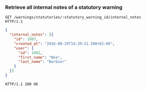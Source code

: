 ### Retrieve all internal notes of a statutory warning

```http
GET /warnings/statutories/:statutory_warning_id/internal_notes HTTP/1.1
```

```json
{
  "internal_notes": [{
    "id": 1007,
    "created_at": "2016-08-29T14:39:51.500+02:00",
    "user": {
      "id": 1002,
      "first_name": "Noa",
      "last_name": "Barbier"
    }
  }]
}
```

```http
HTTP/1.1 200 OK
```
